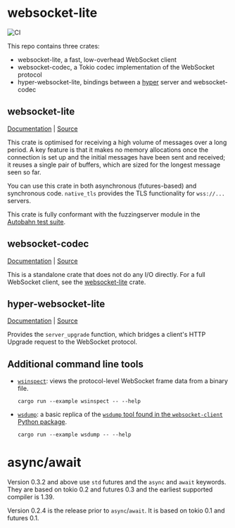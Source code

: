 # websocket-lite

![CI](https://github.com/1tgr/rust-websocket-lite/workflows/CI/badge.svg)

This repo contains three crates:
- websocket-lite, a fast, low-overhead WebSocket client 
- websocket-codec, a Tokio codec implementation of the WebSocket protocol
- hyper-websocket-lite, bindings between a [hyper](https://hyper.rs) server and websocket-codec

## websocket-lite
[Documentation](https://docs.rs/websocket-lite) | [Source](websocket-lite/src)

This crate is optimised for receiving a high volume of messages over a long period. A key feature is that it makes
no memory allocations once the connection is set up and the initial messages have been sent and received; it reuses
a single pair of buffers, which are sized for the longest message seen so far.

You can use this crate in both asynchronous (futures-based) and synchronous code.
`native_tls` provides the TLS functionality for `wss://...` servers.

This crate is fully conformant with the fuzzingserver module in the
[Autobahn test suite](https://github.com/crossbario/autobahn-testsuite).

## websocket-codec

[Documentation](https://docs.rs/websocket-codec) | [Source](websocket-codec/src)

This is a standalone crate that does not do any I/O directly. For a full WebSocket client, see the [websocket-lite](https://docs.rs/websocket-lite) crate.

## hyper-websocket-lite

[Documentation](https://docs.rs/hyper-websocket-lite) | [Source](hyper-websocket-lite/src)

Provides the `server_upgrade` function, which bridges a client's HTTP Upgrade request to the WebSocket protocol.

## Additional command line tools

- [`wsinspect`](websocket-codec/examples/wsinspect.rs): views the protocol-level WebSocket frame data from a binary file.
  ```
  cargo run --example wsinspect -- --help
  ```
- [`wsdump`](websocket-lite/examples/wsdump.rs): a basic replica of the [`wsdump` tool found in the `websocket-client` Python package](https://github.com/websocket-client/websocket-client/blob/master/bin/wsdump.py).
  ```
  cargo run --example wsdump -- --help
  ```

# async/await
Version 0.3.2 and above use `std` futures and the `async` and `await` keywords. They are based on tokio
0.2 and futures 0.3 and the earliest supported compiler is 1.39.

Version 0.2.4 is the release prior to `async`/`await`. It is based on tokio 0.1 and futures 0.1. 

